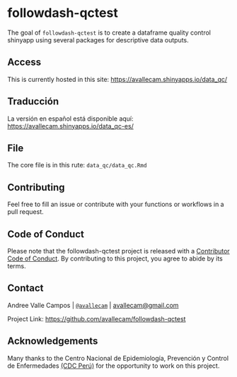 
<!-- README.md is generated from README.Rmd. Please edit that file -->

# followdash-qctest

<!-- badges: start -->
<!-- badges: end -->

The goal of `followdash-qctest` is to create a dataframe quality control
shinyapp using several packages for descriptive data outputs.

## Access

This is currently hosted in this site:
<https://avallecam.shinyapps.io/data_qc/>

## Traducción

La versión en español está disponible aquí:
<https://avallecam.shinyapps.io/data_qc-es/>

## File

The core file is in this rute: `data_qc/data_qc.Rmd`

## Contributing

Feel free to fill an issue or contribute with your functions or
workflows in a pull request.

## Code of Conduct

Please note that the followdash-qctest project is released with a
[Contributor Code of
Conduct](https://contributor-covenant.org/version/2/0/CODE_OF_CONDUCT.html).
By contributing to this project, you agree to abide by its terms.

## Contact

Andree Valle Campos \| [`@avallecam`](https://twitter.com/avallecam) \|
<avallecam@gmail.com>

Project Link: <https://github.com/avallecam/followdash-qctest>

## Acknowledgements

Many thanks to the Centro Nacional de Epidemiología, Prevención y
Control de Enfermedades [(CDC
Perú)](https://www.dge.gob.pe/portalnuevo/) for the opportunity to work
on this project.
